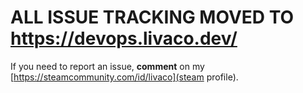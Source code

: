 # ALL ISSUE TRACKING MOVED TO https://devops.livaco.dev/
If you need to report an issue, **comment** on my [https://steamcommunity.com/id/livaco](steam profile).
